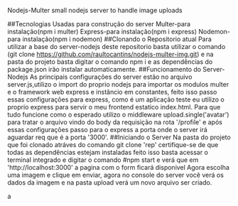  Nodejs-Multer
 small nodejs server to handle image uploads
 
##Tecnologias Usadas para construção do server
Multer-para instalação(npm i multer)
Express-para instalação(npm i express)
Nodemon-para instalação(npm i nodemon)
##Clonando o Repositorio atual
Para utilizar a base do server-nodejs deste repositorio basta utilizar o comando (git clone https://github.com/raultocantins/nodejs-multer-img.git) 
e na pasta do projeto basta digitar o comando npm i e as dependências do package.json irão instalar automaticamente.
##Funcionamento do Server-Nodejs
As principais configurações do server estão no arquivo server.js,utilizo o import do proprio nodejs para importar os modulos multer e o framework web express
e instâncio em constantes, feito isso passo essas configurações para express, como é um aplicação teste eu utilizo o proprio express para servir o meu frontend
estatico index.html.
Para que tudo funcione como o esperado utilizo o middleware upload.single('avatar') para tratar o arquivo vindo do body da requisição na rota '/profile'
e após essas configurações passo para o express a porta onde o server irá aguardar req que é a porta '3000'.
##Iniciando o Server
Na pasta do projeto que foi clonado atráves do comando git clone 'rep' certifique-se de que todas as dependências estejam instaladas
feito isso basta acessar o terminal integrado e digitar o comando #npm start e verá que em 'http://localhost:3000' a pagina com o form ficará disponivel
Agora escolha uma imagem e clique em enviar, agora no console do server você verá os dados da imagem e na pasta upload verá um novo arquivo ser criado.




a
